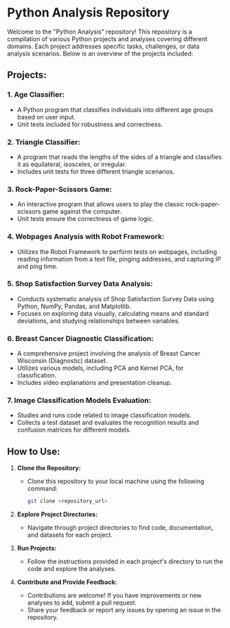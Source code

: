 # Python Analysis Repository

Welcome to the "Python Analysis" repository! This repository is a compilation of various Python projects and analyses covering different domains. Each project addresses specific tasks, challenges, or data analysis scenarios. Below is an overview of the projects included:

## Projects:

### 1. **Age Classifier:**
   - A Python program that classifies individuals into different age groups based on user input.
   - Unit tests included for robustness and correctness.

### 2. **Triangle Classifier:**
   - A program that reads the lengths of the sides of a triangle and classifies it as equilateral, isosceles, or irregular.
   - Includes unit tests for three different triangle scenarios.

### 3. **Rock-Paper-Scissors Game:**
   - An interactive program that allows users to play the classic rock-paper-scissors game against the computer.
   - Unit tests ensure the correctness of game logic.

### 4. **Webpages Analysis with Robot Framework:**
   - Utilizes the Robot Framework to perform tests on webpages, including reading information from a text file, pinging addresses, and capturing IP and ping time.

### 5. **Shop Satisfaction Survey Data Analysis:**
   - Conducts systematic analysis of Shop Satisfaction Survey Data using Python, NumPy, Pandas, and Matplotlib.
   - Focuses on exploring data visually, calculating means and standard deviations, and studying relationships between variables.

### 6. **Breast Cancer Diagnostic Classification:**
   - A comprehensive project involving the analysis of Breast Cancer Wisconsin (Diagnostic) dataset.
   - Utilizes various models, including PCA and Kernel PCA, for classification.
   - Includes video explanations and presentation cleanup.

### 7. **Image Classification Models Evaluation:**
   - Studies and runs code related to image classification models.
   - Collects a test dataset and evaluates the recognition results and confusion matrices for different models.

## How to Use:

1. **Clone the Repository:**
   - Clone this repository to your local machine using the following command:
     ```bash
     git clone <repository_url>
     ```

2. **Explore Project Directories:**
   - Navigate through project directories to find code, documentation, and datasets for each project.

3. **Run Projects:**
   - Follow the instructions provided in each project's directory to run the code and explore the analyses.

4. **Contribute and Provide Feedback:**
   - Contributions are welcome! If you have improvements or new analyses to add, submit a pull request.
   - Share your feedback or report any issues by opening an issue in the repository.


